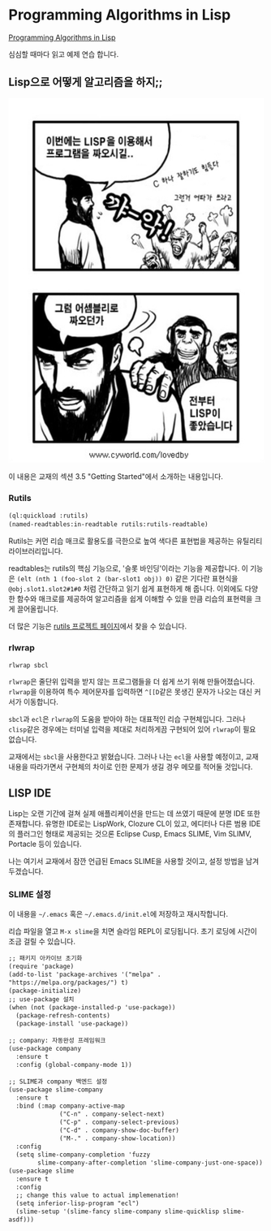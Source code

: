 # Programming Algorithms in Lisp
[Programming Algorithms in Lisp](https://www.amazon.com/Programming-Algorithms-Lisp-Efficient-Programs/dp/1484264274)

심심할 때마다 읽고 예제 연습 합니다.

## Lisp으로 어떻게 알고리즘을 하지;;
![lisp](res/lisp.png)

이 내용은 교재의 섹션 3.5 "Getting Started"에서 소개하는 내용입니다.

### Rutils

```lisp
(ql:quickload :rutils)
(named-readtables:in-readtable rutils:rutils-readtable)
```

Rutils는 커먼 리습 매크로 활용도를 극한으로 높여 색다른 표현법을
제공하는 유틸리티 라이브러리입니다.

readtables는 rutils의 핵심 기능으로, '슬롯 바인딩'이라는 기능을
제공합니다. 이 기능은 `(elt (nth 1 (foo-slot 2 (bar-slot1 obj)) 0)`
같은 기다란 표현식을 `@obj.slot1.slot2#1#0` 처럼 간단하고 읽기 쉽게
표현하게 해 줍니다. 이외에도 다양한 함수와 매크로를 제공하여
알고리즘을 쉽게 이해할 수 있을 만큼 리습의 표현력을 크게 끌어올립니다.

더 많은 기능은 [rutils 프로젝트 페이지](https://github.com/vseloved/rutils/blob/master/docs/tutorial.md)에서
찾을 수 있습니다.

### rlwrap

```
rlwrap sbcl
```

`rlwrap`은 줄단위 입력을 받지 않는 프로그램들을 더 쉽게 쓰기 위해
만들어졌습니다.  `rlwrap`을 이용하여 특수 제어문자를 입력하면
`^[[D`같은 못생긴 문자가 나오는 대신 커서가 이동합니다.

`sbcl`과 `ecl`은 `rlwrap`의 도움을 받아야 하는 대표적인 리습
구현체입니다. 그러나 `clisp`같은 경우에는 터미널 입력을 제대로
처리하게끔 구현되어 있어 `rlwrap`이 필요 없습니다.

교재에서는 `sbcl`을 사용한다고 밝혔습니다. 그러나 나는 `ecl`을 사용할
예정이고, 교재 내용을 따라가면서 구현체의 차이로 인한 문제가 생길 경우
메모를 적어둘 것입니다.

## LISP IDE

Lisp는 오랜 기간에 걸쳐 실제 애플리케이션을 만드는 데 쓰였기 때문에
분명 IDE 또한 존재합니다. 유명한 IDE로는 LispWork, Clozure CL이 있고,
에디터나 다른 범용 IDE의 플러그인 형태로 제공되는 것으론 Eclipse Cusp,
Emacs SLIME, Vim SLIMV, Portacle 등이 있습니다.

나는 여기서 교재에서 잠깐 언급된 Emacs SLIME을 사용할 것이고, 설정
방법을 남겨두겠습니다.

### SLIME 설정

이 내용을 `~/.emacs` 혹은 `~/.emacs.d/init.el`에 저장하고 재시작합니다.

리습 파일을 열고 `M-x slime`을 치면 슬라임 REPL이 로딩됩니다. 초기
로딩에 시간이 조금 걸릴 수 있습니다.

```elisp
;; 패키지 아카이브 초기화
(require 'package)
(add-to-list 'package-archives '("melpa" . "https://melpa.org/packages/") t)
(package-initialize)
;; use-package 설치
(when (not (package-installed-p 'use-package))
  (package-refresh-contents)
  (package-install 'use-package))

;; company: 자동완성 프레임워크
(use-package company
  :ensure t
  :config (global-company-mode 1))

;; SLIME과 company 백엔드 설정
(use-package slime-company
  :ensure t
  :bind (:map company-active-map
              ("C-n" . company-select-next)
              ("C-p" . company-select-previous)
              ("C-d" . company-show-doc-buffer)
              ("M-." . company-show-location))
  :config
  (setq slime-company-completion 'fuzzy
        slime-company-after-completion 'slime-company-just-one-space))
(use-package slime
  :ensure t
  :config
  ;; change this value to actual implemenation!
  (setq inferior-lisp-program "ecl")
  (slime-setup '(slime-fancy slime-company slime-quicklisp slime-asdf))) 
```
